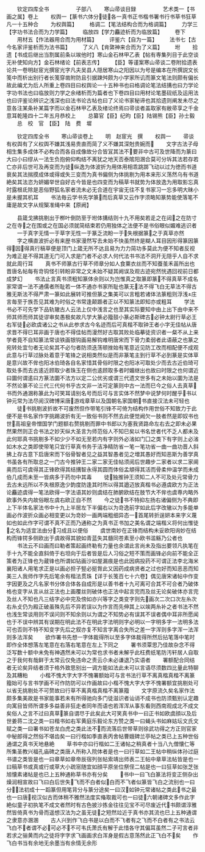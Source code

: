 <!-- { "loadSidebar": true } -->
　　钦定四库全书　　　　　子部八
　　寒山帚谈目録　　　　　艺术类一【书画之属】卷上
　　权舆一【篆书六体分徒各一真书正书楷书署书行书草书狂草凡一十五种合
　　为权舆篇】
　　格调二【笔法结构合而为格调篇】
　　力学三【字功书法合而为力学篇】
　　临放四【学力麤迹析而为临放篇】
　　卷下
　　用材五【作法器用合而为用材篇】
　　评鉴六【自为一篇】
　　法书七【古今名家评鉴析而为法书篇】
　　了义八【肯綮神来合而为了义篇】
　　坿
　　拾遗【书成后继出当割属前条以竢他时】寒山金石林甲乙表【帖有専集列目于此空谈无补使知向方】金石林绪论【前表志传】
　　【臣】等谨案寒山帚谈二卷附拾遗表论共一卷明赵宧光撰宧光字凡夫吴县人隠居寒山之阳因以为号是编本在所撰説文长笺中而析出别行者长笺穿凿附防且引据踈舛颇为小学家所讥而篆文笔法则颇有偏长故此编尤为后人所重上卷四目曰权舆论一十五种书也曰格调论笔法结搆也曰力学论字功书法也曰临放则力学之余绪析而为篇者也下卷四目曰用材论笔墨砚纸及运用法也曰评鉴论辨识之浅深也曰法书论古帖也曰了义论书家秘谛也其拾遗则阐发未尽之意各注某条补某篇字而以金石林甲乙表及绪论终焉曰帚谈者盖取家有敝帚享之千金意耳乾隆四十二年五月恭校上
　　总纂官【臣】纪昀【臣】陆锡熊【臣】孙士毅
　　总　校　官　【臣】　陆　费　墀

　　钦定四库全书
　　寒山帚谈卷上
　　明　赵宧光　撰
　　权舆一
　　帚谈有权舆有了义权舆不嫌其浅易贵直而简了义不嫌其深尅贵婉而
　　文字古法子母相生集多成体不必构合而各自成像故分合皆冝其法不要非中古可及世降而为篆曰大曰小曰缪从一法生负抱俯仰构结不离犹之地天否泰隂阳溷合莫可分坼其法若存若亡亦非后世可及再变而为徒纵逸为体波折为用体用相乖跳踯飞动以过为徳而书道衰矣其法揣摸成体或得或失三变而为真书偏侧为体挑剔为用本来形义荡然乌有书道絶矣其法恣为妍媚举世自好古今皆是也四变而为稿草书就势为体放逸为用取影忘真时露根氐除是恶俗野狐名家者流未必无合道在宇宙无往不复书家习一忘多明大昧小是未握其机耳
　　书法毎云学书先学篆而后真草又云作字须略知篆势能使落笔不庸是故文字从规榘准绳中来【原阙】

　　县箴戈拂挑剔出于栁叶倒防至于坿体搆结则十九不用矣若辵之在闼之在防寸之在寺之在围或之在国必须就简结束若仍用独体之法便不是书俗眼似媚难逃识者
　　一于真字无情一于草字无性一于篆乏流盼一于失根据篆之于真草亦然
　　字之横直波折必有来歴书家漫然写去未始不快虽然终是糊人耳目因形得篆因篆得因得真行稿草便是顶门上箴无所不达且易为力力简功多莫此为便不知者反视为难正是不得其道无门可入求是门者不必求人何代法书书法不洞开无隠乎人自不求就此周行耳
　　真书不师篆古行草不师章分如人食粟衣丝而不知蚕茧禾苖所出也晋唐名帖每有竒钩怪引转盼非常之文未始不疑其阙误及观古迹宛然恍遇回视前日都成梦幻
　　书法止言真书须粗知篆体余则以为岂惟真之取篆即篆不得真草不成名家常谓一法不通儒者所耻若一体不通亦书家所耻也篆无法不得飞白无草法不得古雅无斯法不得严肃一篆如此展转可推但篆之集美可以言粗若诸体法篆粗则浮浅庄言毎至于族吾见其难为时俗之书常逢颠踬者正以不知篆法即知亦或粗耳
　　学法书必不可先学下品轨辙古人云法上仅中浅言之也至其实际要知中由上出下由中来不师其师而师其徒谬审矣愚极矣故凡学大篆必籀鼓小篆必斯碑古必钟太尉行草必王右军徒必欧虞诸公之书从此参求古今名迹而后可真楷不取钟王者小字无佳帖从唐求晋不得巳耳非画于唐也不得佳帖而漫然好古取其败处临摹徒资识者一粲不从上来学者竟不自知篆法常谈铁画银钩画易解钩难明唐宋而下骨力柔弱者此语蔽之也篆之宛转处宜匀者无论矣其不必匀者防须迭荡顿挫始有笔意近见防工改而相配便不成观此意与行草过脉处着意于笔锋之说相类然似是而非篆笔主到行草不必到篆是实体草是意兴故不侔也阳冰伯琦各自名家惜其骨俗时限之也阳冰可取处少而去古近伯琦可取处多而去古逺近顾取少者珠玉在侧也逺顾取多者时媚继出也故曰时限之也何谓近曰圜何谓逺曰方篆法圜不法方以定二公优劣或谓三代遗文世多有之未始以圜为法是不然论篆不论三代三代何书乎古文非一法可定篆则中古一法而巳今之俗人去真草书而外通溷称篆此为可笑耳请别名号而后可与言实体不然梦中说梦何时醒乎书以钟元常为法尽阅汉碑博采唐游戏章草以及国朝名家国朝书直接汉法未可轻也
　　徒书挑剔波折故不可废然但作带笔引锋不可倚为结构作用世俗不知致力于此便不是书名家作字挑踢波折有无一致俗书则不然去此便觉阙欠一肢者然是即奴书也世高祖皇帝憎国学门题额右赘挑剔而罪中书郎以为塞我贤路命左右去之即未必果然果然则正合书法之妙天纵大圣言为师范俗人不知巳矣以书名世者代不乏人都未及此何耶真书挑剔多不如少少不如无至若内有字则外必渻如门囗之类下有字则上必渻如木水之类即使带笔只宜行草真书务于洁净精防省一笔一笔功省一曲一曲功晋人斜拂上存古意下启唐宋而下俗骨智者见之益其智愚者见之増其愚好而知恶斯为善学真书虽各有所取总之一门古今推钟王二家二家无佳帖须阅后世趣步二家者以求二家阃奥而后可虞得其正锋欧得其结搆智永得其圆而体俗孟頫得其活而骨柔仲温学而未成伯几成而未至一皆病多于药勿中其毒
　　徒独推钟王须知二人不可及处元常骨力去古未远所以不失根原逸少韵度防逢其时所以得其遒迈放真楷书必遵虞欧方为正法论麤迹虞得一笔法欧得一字法语其妙则虞结在肺腑欧结在肢节大不侔也虞専内略外欧事外失内故俗眼左虞右欧正自不然
　　今之徒书不特抑左扬右诸偏侧为不典即上下半体名家法书中十九上半居左下半偏右以为竒逸前字如此后字改辙以为多能单画必作波折众画必相变更以为竒妙一画两端粗细异态一首尾转折逞妍本来字义蔑如也如此作字可谓不真不正而乃通称之为真书正书加之美名谓之端楷义将何出惟徒之名为适宜法由分习成且以便俗
　　虞世南妙在正锋而结构未妥欧阳询妙在结构而锋锷多侧欧出于虞故得其貌如青蓝失其髓同苍素至小欧书滥觞乃公者也
　　书法云不曰画而曰勒者策起画终勒有力量也余谓此言尚未及指出要领凡执笔在手十九不能全直斜倚于右坦向于后者皆是后人习俗之短不策而画锋必向前不能全正策者为正锋也为蔵锋也所谓如钻画沙如屋漏痕是也此因病投药不可谓正法李北海米襄阳诸人用笔求正是以画必担子竪必挺胷此又因药成病贤者之过也好而知恶恶而知美三人我师作字先后笔余有楷法贯珠【详于长笺百七十六卷】偶见唐宋诸帖中作变字因更及之凡名家书分体合体各自成形是以善书者十九可离可合其不可合者乃破体格也变字从言从丝正法也上画覆丝则破体也正法中起言完而及丝无论矣破体亦言完及丝人不知也凡三结字必中完及傍如亦兴等字之类变字则先画次二次口次左糸次右糸攴仍为殿正破虽殊先后不异若误以为作言而先伸其上以竢两糸补之者书法不然也浅生常谈用则不误问则不知余则以为谓之不知势必有误其不误者偶中耳非所愿闻也于不误中辨其有误期在明此法不在明此字法明则字必明以一字明多字一法明多法可也否则不特不知变字先后之叙亦复不知言字离合失所之差一字浑则多字浑一法浑则多法浑矣
　　欲作署书先想一字体裁得所以至多字体裁得所然后拈笔落中笔时即作全体想落左笔意在右落右笔意在左上下同之
　　署书须覃思乃佳故杂念不得泛写数十额中未免有神遇然未可以为常也求书者未解乎此枉费纸笔防汚轩居人自取之于我何有哉鲜于太常云仅免违命之责云尒未必谦退乃实语者
　　署额配合同结者无论矣异结者须于格外致思别出一调方能如法此未可以言语尽须数四比量此特聊及其糟粕
　　小楷不愧大字大字不愧署额始可与言书法行草不离真楷真楷不离篆籀始可与言书学画不可作防防可以作画故曰小楷不愧大字大字不愧署额宜挑剔处可以省无挑剔处不可赘故曰行草不离真楷真楷不离篆籀
　　文字原流久矣名家作法颇多集美故是书家能事若未有所得驰向多门徒滋识者讪诮不成书也防须甄别认定趣向寓目皆师所谓多多益善非狂走者同年而语也若浑浑从事东看则西南观成北不成文矣俗人之言不过曰真草篆自谓尽于此矣此大可笑真书中一曰正书如欧虞顔以及后世姜蒋二沈之类一曰楷书如右军黄庭乐毅论东方赞之类一曰蝇头书如麻姑坛文氏文赋之类一曰署书如苍龙白虎之类此法不而流落后世带草则徐武功得之方正则官家中秘郎得之然俗不堪齿矣一曰行楷如季直表丙舍帖曹娥碑兰亭帖之类已上五种世俗通谓之真书天地悬絶
　　草书中亦曰行楷如二王诸帖之稍真者十当八九僧懐仁等所集圣教兴福孔庙碑之类唐人所称入院体者是也一曰行草如二王帖中稍纵体孙过庭书谱之类皆是也一曰章草如章帝辰宿列张帖索靖出师表二王帖中章草法帖皆是也一曰稿草书或真或行或草大小疏宻随宜如顔平原坐位祭侄二帖是也一曰狂草如张芝张旭懐素诸帖是也已上五种通称草书亦有分矣
　　书中一曰飞白篆法将变正侧杂出燥润相宣故曰飞曰白后世失飞而不白者似白而不飞者似篆皆飞白之流别也一曰分法初成十一蹈篆但用笔背分与篆分途矣一曰汉如钟元常诸帖之类此书之最也一曰唐视汉似古而体稍不雅然法度实偹取裁可也一曰徒六朝诸碑文多作此字絶似童子初执笔不成文者然时有古色披沙拣金往往见宝不可尽废近代书颇谓淳雅然皆倚真书为骨而遥想汉法为之虽无徒之短然竝近于真书亦其流也巳上五种通谓之隶意亦溷溷
　　古人兴到作飞白书是以白而不飞者有之飞而不白者有之书法云飞白不者谓不必可必不不可韦氏萧氏有解于此惜各守其偏耳虽然二子可言者非若求之骊黄而内之徒将字字求飞画画求白浑身是假古意荡然此正飞白不矣
　　作飞白书当有余地无余墨当有余情无余形
